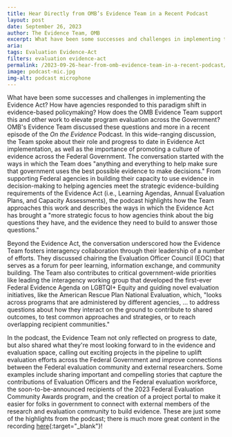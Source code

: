 ```yaml
---
title: Hear Directly from OMB’s Evidence Team in a Recent Podcast
layout: post
date: September 26, 2023
author: The Evidence Team, OMB
excerpt: What have been some successes and challenges in implementing the Evidence Act? How have agencies responded to this paradigm shift in evidence-based policymaking...
aria: 
tags: Evaluation Evidence-Act
filters: evaluation evidence-act
permalink: /2023-09-26-hear-from-omb-evidence-team-in-a-recent-podcast/
image: podcast-mic.jpg
img-alt: podcast microphone
---
```


What have been some successes and challenges in implementing the Evidence Act? How have agencies responded to this paradigm shift in evidence-based policymaking? How does the OMB Evidence Team support this and other work to elevate program evaluation across the Government? OMB's Evidence Team discussed these questions and more in a recent episode of the *On the Evidence* Podcast. In this wide-ranging discussion, the Team spoke about their role and progress to date in Evidence Act implementation, as well as the importance of promoting a culture of evidence across the Federal Government. The conversation started with the ways in which the Team does "anything and everything to help make sure that government uses the best possible evidence to make decisions." From supporting Federal agencies in building their capacity to use evidence in decision-making to helping agencies meet the strategic evidence-building requirements of the Evidence Act (i.e., Learning Agendas, Annual Evaluation Plans, and Capacity Assessments), the podcast highlights how the Team approaches this work and describes the ways in which the Evidence Act has brought a "more strategic focus to how agencies think about the big questions they have, and the evidence they need to build to answer those questions."

Beyond the Evidence Act, the conversation underscored how the Evidence Team fosters interagency collaboration through their leadership of a number of efforts. They discussed chairing the Evaluation Officer Council (EOC) that serves as a forum for peer learning, information exchange, and community building. The Team also contributes to critical government-wide priorities like leading the interagency working group that developed the first-ever Federal Evidence Agenda on LGBTQI+ Equity and guiding novel evaluation initiatives, like the American Rescue Plan National Evaluation, which, "looks across programs that are administered by different agencies, ... to address questions about how they interact on the ground to contribute to shared outcomes, to test common approaches and strategies, or to reach overlapping recipient communities."

In the podcast, the Evidence Team not only reflected on progress to date, but also shared what they're most looking forward to in the evidence and evaluation space, calling out exciting projects in the pipeline to uplift evaluation efforts across the Federal Government and improve connections between the Federal evaluation community and external researchers. Some examples include sharing important and compelling stories that capture the contributions of Evaluation Officers and the Federal evaluation workforce, the soon-to-be-announced recipients of the 2023 Federal Evaluation Community Awards program, and the creation of a project portal to make it easier for folks in government to connect with external members of the research and evaluation community to build evidence. These are just some of the highlights from the podcast; there is much more great content in the recording [here](https://www.mathematica.org/blogs/the-omb-evidence-team-on-evidence-based-policymaking-and-federal-evaluation){:target="_blank"}!